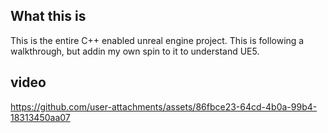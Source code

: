 ## What this is

This is the entire C++ enabled unreal engine project. This is following a walkthrough, but addin my own spin to it to understand UE5. 

## video


https://github.com/user-attachments/assets/86fbce23-64cd-4b0a-99b4-18313450aa07

